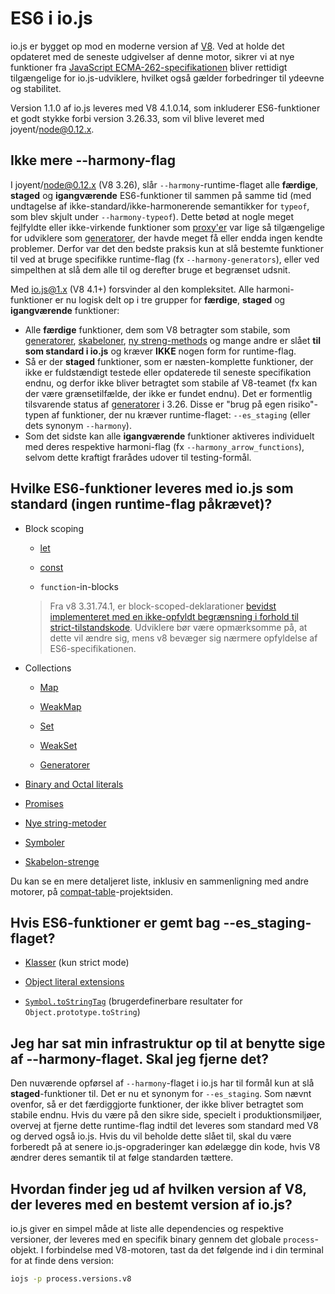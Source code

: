 # ES6 i io.js

io.js er bygget op mod en moderne version af [V8](https://code.google.com/p/v8/). Ved at holde det opdateret med de seneste udgivelser af denne motor, sikrer vi at nye funktioner fra [JavaScript ECMA-262-specifikationen](http://www.ecma-international.org/publications/standards/Ecma-262.htm) bliver rettidigt tilgængelige for io.js-udviklere, hvilket også gælder forbedringer til ydeevne og stabilitet.

Version 1.1.0 af io.js leveres med V8 4.1.0.14, som inkluderer ES6-funktioner et godt stykke forbi version 3.26.33, som vil blive leveret med joyent/node@0.12.x.

## Ikke mere --harmony-flag

I joyent/node@0.12.x (V8 3.26), slår `--harmony`-runtime-flaget alle **færdige**, **staged** og **igangværende** ES6-funktioner til sammen på samme tid (med undtagelse af ikke-standard/ikke-harmonerende semantikker for `typeof`, som blev skjult under `--harmony-typeof`). Dette betød at nogle meget fejlfyldte eller ikke-virkende funktioner som [proxy'er](https://developer.mozilla.org/en-US/docs/Web/JavaScript/Reference/Global_Objects/Proxy) var lige så tilgængelige for udviklere som [generatorer](https://developer.mozilla.org/en-US/docs/Web/JavaScript/Reference/Statements/function*), der havde meget få eller endda ingen kendte problemer. Derfor var det den bedste praksis kun at slå bestemte funktioner til ved at bruge specifikke runtime-flag (fx `--harmony-generators`), eller ved simpelthen at slå dem alle til og derefter bruge et begrænset udsnit.

Med io.js@1.x (V8 4.1+) forsvinder al den kompleksitet. Alle harmoni-funktioner er nu logisk delt op i tre grupper for **færdige**, **staged** og **igangværende** funktioner:

*   Alle **færdige** funktioner, dem som V8 betragter som stabile, som [generatorer](https://developer.mozilla.org/en-US/docs/Web/JavaScript/Reference/Statements/function*), [skabeloner](https://developer.mozilla.org/en-US/docs/Web/JavaScript/Reference/template_strings), [ny streng-methods](https://developer.mozilla.org/en-US/docs/Web/JavaScript/New_in_JavaScript/ECMAScript_6_support_in_Mozilla#Additions_to_the_String_object) og mange andre er slået **til som standard i io.js** og kræver **IKKE** nogen form for runtime-flag.
*   Så er der **staged** funktioner, som er næsten-komplette funktioner, der ikke er fuldstændigt testede eller opdaterede til seneste specifikation endnu, og derfor ikke bliver betragtet som stabile af V8-teamet (fx kan der være grænsetilfælde, der ikke er fundet endnu). Det er formentlig tilsvarende status af [generatorer](https://developer.mozilla.org/en-US/docs/Web/JavaScript/Reference/Statements/function*) i 3.26. Disse er "brug på egen risiko"-typen af funktioner, der nu kræver runtime-flaget: `--es_staging` (eller dets synonym `--harmony`).
*   Som det sidste kan alle **igangværende** funktioner aktiveres individuelt med deres respektive harmoni-flag (fx `--harmony_arrow_functions`), selvom dette kraftigt frarådes udover til testing-formål.

## Hvilke ES6-funktioner leveres med io.js som standard (ingen runtime-flag påkrævet)?


*   Block scoping

    *   [let](https://developer.mozilla.org/en-US/docs/Web/JavaScript/Reference/Statements/let)

    *   [const](https://developer.mozilla.org/en-US/docs/Web/JavaScript/Reference/Statements/const)

    *   `function`-in-blocks

    >Fra v8 3.31.74.1, er block-scoped-deklarationer [bevidst implementeret med en ikke-opfyldt begrænsning i forhold til strict-tilstandskode](https://groups.google.com/forum/#!topic/v8-users/3UXNCkAU8Es). Udviklere bør være opmærksomme på, at dette vil ændre sig, mens v8 bevæger sig nærmere opfyldelse af ES6-specifikationen.

*   Collections

    *   [Map](https://developer.mozilla.org/en-US/docs/Web/JavaScript/Reference/Global_Objects/Map)

    *   [WeakMap](https://developer.mozilla.org/en-US/docs/Web/JavaScript/Reference/Global_Objects/WeakMap)

    *   [Set](https://developer.mozilla.org/en-US/docs/Web/JavaScript/Reference/Global_Objects/Set)

    *   [WeakSet](https://developer.mozilla.org/en-US/docs/Web/JavaScript/Reference/Global_Objects/WeakSet)

    *   [Generatorer](https://developer.mozilla.org/en-US/docs/Web/JavaScript/Reference/Statements/function*)

*   [Binary and Octal literals](https://developer.mozilla.org/en-US/docs/Web/JavaScript/Reference/Lexical_grammar#Numeric_literals)

*   [Promises](https://developer.mozilla.org/en-US/docs/Web/JavaScript/Reference/Global_Objects/Promise)

*   [Nye string-metoder](https://developer.mozilla.org/en-US/docs/Web/JavaScript/New_in_JavaScript/ECMAScript_6_support_in_Mozilla#Additions_to_the_String_object)

*   [Symboler](https://developer.mozilla.org/en-US/docs/Web/JavaScript/Reference/Global_Objects/Symbol)

*   [Skabelon-strenge](https://developer.mozilla.org/en-US/docs/Web/JavaScript/Reference/template_strings)

Du kan se en mere detaljeret liste, inklusiv en sammenligning med andre motorer, på [compat-table](https://kangax.github.io/compat-table/es6/)-projektsiden.

## Hvis ES6-funktioner er gemt bag --es_staging-flaget?

*   [Klasser](https://github.com/lukehoban/es6features#classes) (kun strict mode)
*   [Object literal extensions](https://github.com/lukehoban/es6features#enhanced-object-literals)

*   [`Symbol.toStringTag`](https://developer.mozilla.org/en-US/docs/Web/JavaScript/Reference/Global_Objects/Symbol) (brugerdefinerbare resultater for `Object.prototype.toString`)

## Jeg har sat min infrastruktur op til at benytte sige af --harmony-flaget. Skal jeg fjerne det?

Den nuværende opførsel af `--harmony`-flaget i io.js har til formål kun at slå **staged**-funktioner til. Det er nu et synonym for `--es_staging`. Som nævnt ovenfor, så er det færdiggjorte funktioner, der ikke bliver betragtet som stabile endnu. Hvis du være på den sikre side, specielt i produktionsmiljøer, overvej at fjerne dette runtime-flag indtil det leveres som standard med V8 og derved også io.js. Hvis du vil beholde dette slået til, skal du være forberedt på at senere io.js-opgraderinger kan ødelægge din kode, hvis V8 ændrer deres semantik til at følge standarden tættere.

## Hvordan finder jeg ud af hvilken version af V8, der leveres med en bestemt version af io.js?

io.js giver en simpel måde at liste alle dependencies og respektive versioner, der leveres med en specifik binary gennem det globale <code>process</code>-objekt. I forbindelse med V8-motoren, tast da det følgende ind i din terminal for at finde dens version:

```sh
iojs -p process.versions.v8
```
